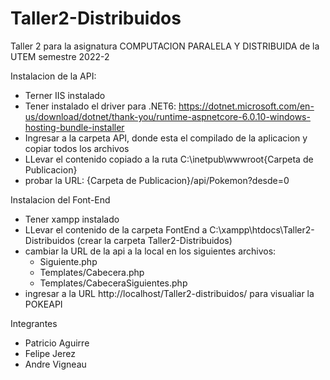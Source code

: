 # Taller2-Distribuidos
Taller 2 para la asignatura COMPUTACION PARALELA Y DISTRIBUIDA de la UTEM semestre 2022-2


Instalacion de la API:
  - Terner IIS instalado
  - Tener instalado el driver para .NET6: https://dotnet.microsoft.com/en-us/download/dotnet/thank-you/runtime-aspnetcore-6.0.10-windows-hosting-bundle-installer
  - Ingresar a la carpeta API, donde esta el compilado de la aplicacion y copiar todos los archivos
  - LLevar el contenido copiado a la ruta C:\inetpub\wwwroot\{Carpeta de Publicacion}
  - probar la URL: {Carpeta de Publicacion}/api/Pokemon?desde=0 

Instalacion del Font-End
  - Tener xampp instalado
  - LLevar el contenido de la carpeta FontEnd a C:\xampp\htdocs\Taller2-Distribuidos (crear la carpeta Taller2-Distribuidos)
  - cambiar la URL de la api a la local en los siguientes archivos:
      - Siguiente.php
      - Templates/Cabecera.php
      - Templates/CabeceraSiguientes.php
  - ingresar a la URL http://localhost/Taller2-distribuidos/ para visualiar la POKEAPI
  
  
  
Integrantes

  - Patricio Aguirre
  - Felipe Jerez
  - Andre Vigneau
  
